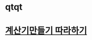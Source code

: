 # qtqt
# [계산기만들기 따라하기]("https://www.youtube.com/watch?v=FhV1ZEVNK08&list=PLJ9GeMZoIma5UCFFehlPatmpBXmIqrVJE&index=1")
